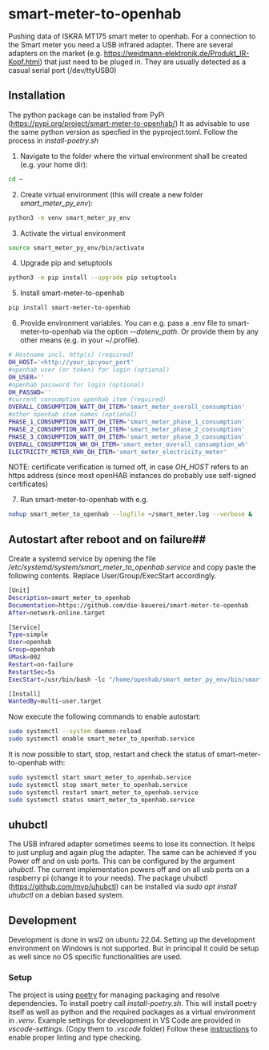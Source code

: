 # smart-meter-to-openhab
Pushing data of ISKRA MT175 smart meter to openhab. 
For a connection to the Smart meter you need a USB infrared adapter. There are several adapters on the market (e.g. https://weidmann-elektronik.de/Produkt_IR-Kopf.html) that just need to be pluged in. They are usually detected as a casual serial port (/dev/ttyUSB0)

## Installation ##
The python package can be installed from PyPi (https://pypi.org/project/smart-meter-to-openhab/)
It as advisable to use the same python version as specfied in the pyproject.toml.
Follow the process in *install-poetry.sh* 

1. Navigate to the folder where the virtual environment shall be created (e.g. your home dir):
```bash
cd ~
```
2. Create virtual environment (this will create a new folder *smart_meter_py_env*):
```bash
python3 -m venv smart_meter_py_env
```
3. Activate the virtual environment
```bash
source smart_meter_py_env/bin/activate
```
4. Upgrade pip and setuptools
```bash
python3 -m pip install --upgrade pip setuptools
```
5. Install smart-meter-to-openhab
```bash
pip install smart-meter-to-openhab
```
6. Provide environment variables. You can e.g. pass a .env file to smart-meter-to-openhab via the option *--dotenv_path*. Or provide them by any other means (e.g. in your ~/.profile).
```bash
# Hostname incl. http(s) (required)
OH_HOST='<http://your_ip:your_port'
#openhab user (or token) for login (optional)
OH_USER=''
#openhab password for login (optional)
OH_PASSWD=''
#current consumption openhab item (required)
OVERALL_CONSUMPTION_WATT_OH_ITEM='smart_meter_overall_consumption'
#other openhab item names (optional)
PHASE_1_CONSUMPTION_WATT_OH_ITEM='smart_meter_phase_1_consumption'
PHASE_2_CONSUMPTION_WATT_OH_ITEM='smart_meter_phase_2_consumption'
PHASE_3_CONSUMPTION_WATT_OH_ITEM='smart_meter_phase_3_consumption'
OVERALL_CONSUMPTION_WH_OH_ITEM='smart_meter_overall_consumption_wh'
ELECTRICITY_METER_KWH_OH_ITEM='smart_meter_electricity_meter'
```
NOTE: certificate verification is turned off, in case *OH_HOST* refers to an https address (since most openHAB instances do probably use self-signed certificates)  

7. Run smart-meter-to-openhab with e.g.
```bash
nohup smart_meter_to_openhab --logfile ~/smart_meter.log --verbose &
```

## Autostart after reboot and on failure##
Create a systemd service by opening the file */etc/systemd/system/smart_meter_to_openhab.service* and copy paste the following contents. Replace User/Group/ExecStart accordingly. 
```bash
[Unit]
Description=smart_meter_to_openhab
Documentation=https://github.com/die-bauerei/smart-meter-to-openhab
After=network-online.target

[Service]
Type=simple
User=openhab
Group=openhab
UMask=002
Restart=on-failure
RestartSec=5s
ExecStart=/usr/bin/bash -lc "/home/openhab/smart_meter_py_env/bin/smart_meter_to_openhab --logfile /home/openhab/smart_meter.log --verbose"

[Install]
WantedBy=multi-user.target
```

Now execute the following commands to enable autostart:
```bash
sudo systemctl --system daemon-reload
sudo systemctl enable smart_meter_to_openhab.service
```

It is now possible to start, stop, restart and check the status of smart-meter-to-openhab with:
```bash
sudo systemctl start smart_meter_to_openhab.service
sudo systemctl stop smart_meter_to_openhab.service
sudo systemctl restart smart_meter_to_openhab.service
sudo systemctl status smart_meter_to_openhab.service
```

## uhubctl ##
The USB infrared adapter sometimes seems to lose its connection. It helps to just unplug and again plug the adapter. The same can be achieved if you Power off and on usb ports. This can be configured by the argument *uhubctl*. The current implementation powers off and on all usb ports on a raspberry pi (change it to your needs). The package uhubctl (https://github.com/mvp/uhubctl) can be installed via *sudo apt install uhubctl* on a debian based system.

## Development ##
Development is done in wsl2 on ubuntu 22.04.
Setting up the development environment on Windows is not supported. But in principal it could be setup as well since no OS specific functionalities are used.

### Setup ###
The project is using [poetry](https://python-poetry.org/) for managing packaging and resolve dependencies.
To install poetry call *install-poetry.sh*. This will install poetry itself as well as python and the required packages as a virtual environment in *.venv*.
Example settings for development in VS Code are provided in *vscode-settings*. (Copy them to *.vscode* folder)
Follow these [instructions](https://docs.pydantic.dev/latest/integrations/visual_studio_code/) to enable proper linting and type checking. 
